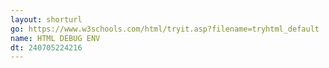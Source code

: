 ```yaml
---
layout: shorturl
go: https://www.w3schools.com/html/tryit.asp?filename=tryhtml_default
name: HTML DEBUG ENV
dt: 240705224216
---
```


